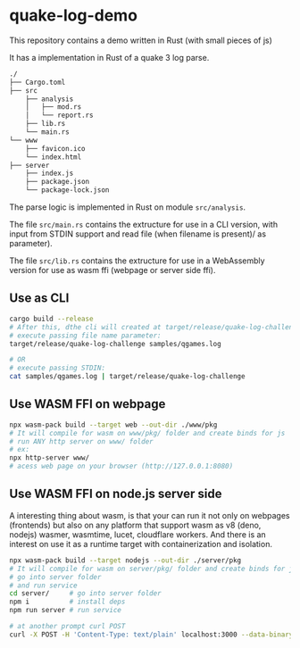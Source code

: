 # quake-log-demo

This repository contains a demo written in Rust (with small pieces of js)

It has a implementation in Rust of a quake 3 log parse.

```sh
./
├── Cargo.toml
├── src
    ├── analysis
    │   ├── mod.rs
    │   └── report.rs
    ├── lib.rs
    └── main.rs
└── www
    ├── favicon.ico
    └── index.html
├── server
    ├── index.js
    ├── package.json
    └── package-lock.json
```
The parse logic is implemented in Rust on module `src/analysis`.

The file `src/main.rs` contains the extructure for use in a CLI version, with input from STDIN support and read file (when filename is present)/ as parameter).
  
The file `src/lib.rs` contains the extructure for use in a WebAssembly version for use as wasm ffi (webpage or server side ffi).

## Use as CLI

```sh
cargo build --release
# After this, dthe cli will created at target/release/quake-log-challenge
# execute passing file name parameter:
target/release/quake-log-challenge samples/qgames.log

# OR
# execute passing STDIN:
cat samples/qgames.log | target/release/quake-log-challenge 
```


## Use WASM FFI on webpage

```bash
npx wasm-pack build --target web --out-dir ./www/pkg
# It will compile for wasm on www/pkg/ folder and create binds for js
# run ANY http server on www/ folder
# ex: 
npx http-server www/ 
# acess web page on your browser (http://127.0.0.1:8080)
```

## Use WASM FFI on node.js server side

A interesting thing about wasm, is that your can run it not only on webpages (frontends) but also on any platform that support wasm as v8 (deno, nodejs)
wasmer, wasmtime, lucet, cloudflare workers.
And there is an interest on use it as a runtime target with containerization and isolation.

```bash
npx wasm-pack build --target nodejs --out-dir ./server/pkg
# It will compile for wasm on server/pkg/ folder and create binds for js
# go into server folder
# and run service
cd server/     # go into server folder
npm i          # install deps
npm run server # run service

# at another prompt curl POST
curl -X POST -H 'Content-Type: text/plain' localhost:3000 --data-binary "@samples/qgames.log"
```
